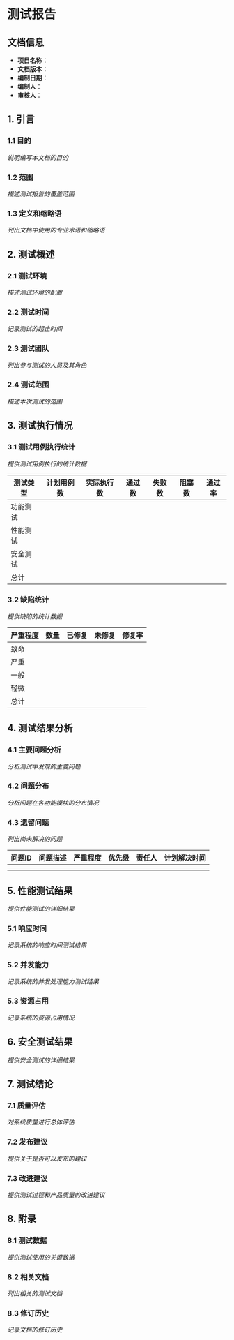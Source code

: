 # 测试报告

## 文档信息
- **项目名称**：
- **文档版本**：
- **编制日期**：
- **编制人**：
- **审核人**：

## 1. 引言

### 1.1 目的
*说明编写本文档的目的*

### 1.2 范围
*描述测试报告的覆盖范围*

### 1.3 定义和缩略语
*列出文档中使用的专业术语和缩略语*

## 2. 测试概述

### 2.1 测试环境
*描述测试环境的配置*

### 2.2 测试时间
*记录测试的起止时间*

### 2.3 测试团队
*列出参与测试的人员及其角色*

### 2.4 测试范围
*描述本次测试的范围*

## 3. 测试执行情况

### 3.1 测试用例执行统计
*提供测试用例执行的统计数据*

| 测试类型 | 计划用例数 | 实际执行数 | 通过数 | 失败数 | 阻塞数 | 通过率 |
|---------|------------|------------|--------|--------|--------|--------|
| 功能测试 |            |            |        |        |        |        |
| 性能测试 |            |            |        |        |        |        |
| 安全测试 |            |            |        |        |        |        |
| 总计     |            |            |        |        |        |        |

### 3.2 缺陷统计
*提供缺陷的统计数据*

| 严重程度 | 数量 | 已修复 | 未修复 | 修复率 |
|---------|------|--------|--------|--------|
| 致命     |      |        |        |        |
| 严重     |      |        |        |        |
| 一般     |      |        |        |        |
| 轻微     |      |        |        |        |
| 总计     |      |        |        |        |

## 4. 测试结果分析

### 4.1 主要问题分析
*分析测试中发现的主要问题*

### 4.2 问题分布
*分析问题在各功能模块的分布情况*

### 4.3 遗留问题
*列出尚未解决的问题*

| 问题ID | 问题描述 | 严重程度 | 优先级 | 责任人 | 计划解决时间 |
|--------|---------|---------|--------|--------|------------|
|        |         |         |        |        |            |
|        |         |         |        |        |            |

## 5. 性能测试结果
*提供性能测试的详细结果*

### 5.1 响应时间
*记录系统的响应时间测试结果*

### 5.2 并发能力
*记录系统的并发处理能力测试结果*

### 5.3 资源占用
*记录系统的资源占用情况*

## 6. 安全测试结果
*提供安全测试的详细结果*

## 7. 测试结论

### 7.1 质量评估
*对系统质量进行总体评估*

### 7.2 发布建议
*提供关于是否可以发布的建议*

### 7.3 改进建议
*提供测试过程和产品质量的改进建议*

## 8. 附录

### 8.1 测试数据
*提供测试使用的关键数据*

### 8.2 相关文档
*列出相关的测试文档*

### 8.3 修订历史
*记录文档的修订历史*
